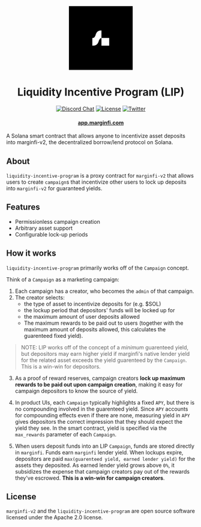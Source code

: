 <div align="center">
  <img height="170" src="./images/logo.png" />

  <h1>Liquidity Incentive Program (LIP)</h1>
  
  <p>
    <!-- Discord -->
    <a href="https://discord.com/channels/882369954916212737"><img alt="Discord Chat" src="https://img.shields.io/discord/882369954916212737?color=blueviolet&style=flat-square"/></a>
    <!-- License -->
    <a href="http://www.apache.org/licenses/LICENSE-2.0"><img alt="License" src="https://img.shields.io/github/license/mrgnlabs/mrgn-ts?style=flat-square&color=ffff00"/></a>
    <!-- Twitter -->
    <a href="https://twitter.com/intent/tweet?text=Wow:&url=https%3A%2F%2Ftwitter.com%2Fmarginfi"><img alt="Twitter" src="https://img.shields.io/twitter/url?style=social&url=https%3A%2F%2Ftwitter.com%2Fmarginfi"/></a>
    <br>
  </p>

  <h4>
    <a href="https://app.marginfi.com/">app.marginfi.com</a>
  </h4>
</div>

A Solana smart contract that allows anyone to incentivize asset deposits into marginfi-v2, the decentralized borrow/lend protocol on Solana.

## About


`liquidity-incentive-program` is a proxy contract for `marginfi-v2` that allows users to create `campaign`s that incentivize other users to lock up deposits into `marginfi-v2` for guaranteed yields.

## Features

- Permissionless campaign creation
- Arbitrary asset support
- Configurable lock-up periods

## How it works

`liquidity-incentive-program` primarily works off of the `Campaign` concept.

Think of a `Campaign` as a marketing campaign:

1. Each campaign has a creator, who becomes the `admin` of that campaign.
2. The creator selects:
    * the type of asset to incentivize deposits for (e.g. $SOL) 
    * the lockup period that depositors' funds will be locked up for
    * the maximum amount of user deposits allowed
    * The maximum rewards to be paid out to users (together with the maximum amount of deposits allowed, this calculates the guarenteed fixed yield).

> NOTE: LIP works off of the concept of a _minimum_ guarenteed yield, but depositors may earn higher yield if marginfi's native lender yield for the related asset exceeds the yield guarenteed by the `Campaign`. This is a win-win for depositors.

3. As a proof of reward reserves, campaign creators **lock up maximum rewards to be paid out upon campaign creation**, making it easy for campaign depositors to know the source of yield.

4. In product UIs, each `Campaign` typically highlights a fixed `APY`, but there is no compounding involved in the guarenteed yield. Since `APY` accounts for compounding effects even if there are none, measuring yield in `APY` gives depositors the correct impression that they should expect the yield they see. In the smart contract, yield is specified via the `max_rewards` parameter of each `Campaign`.

5. When users deposit funds into an LIP `Campaign`, funds are stored directly in `marginfi`. Funds earn `marginfi` lender yield. When lockups expire, depositors are paid `max(guarenteed yield, earned lender yield)` for the assets they deposited. As earned lender yield grows above `0%`, it subsidizes the expense that campaign creators pay out of the rewards they've escrowed. **This is a win-win for campaign creators**.

## License

`marginfi-v2` and the `liquidity-incentive-program` are open source software licensed under the Apache 2.0 license.
